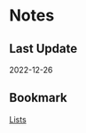 # Notes

## Last Update

2022-12-26

## Bookmark

[Lists](https://joshhug.gitbooks.io/hug61b/content/chap2/chap21.html)

